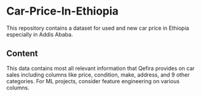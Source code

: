 # Car-Price-In-Ethiopia
This repository contains a dataset for used and new car price in Ethiopia especially in Addis Ababa.

## Content
This data contains most all relevant information that Qefira provides on car sales including columns like price, condition, make, address, and 9 other categories. For ML projects, consider feature engineering on various columns.
